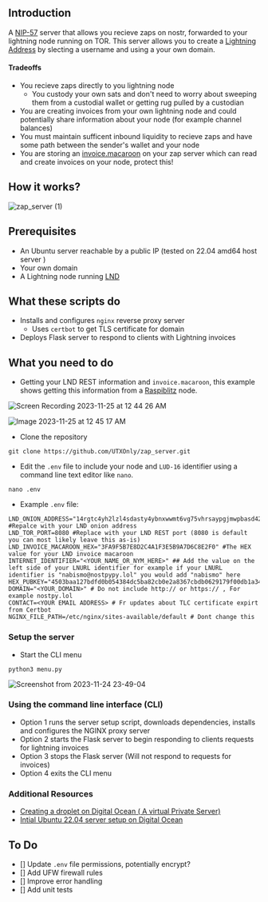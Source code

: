 ## Introduction
A [NIP-57](https://github.com/nostr-protocol/nips/blob/master/57.md) server that allows you recieve zaps on nostr, forwarded to your lightning node running on TOR. This server allows you to create a [Lightning Address](https://github.com/andrerfneves/lightning-address/blob/master/DIY.md) by slecting a username and using a your own domain.

#### Tradeoffs
* You recieve zaps directly to you lightning node
  * You custody your own sats and don't need to worry about sweeping them from a custodial wallet or getting rug pulled by a custodian
* You are creating invoices from your own lightning node and could potentially share information about your node (for example channel balances)
* You must maintain sufficent inbound liquidity to recieve zaps and have some path between the sender's wallet and your node
* You are storing an [invoice.macaroon](https://docs.lightning.engineering/lightning-network-tools/lnd/macaroons#:~:text=invoice.macaroon,write%3B%20onchain%3A%20read) on your zap server which can read and create invoices on your node, protect this!


## How it works?

![zap_server (1)](https://github.com/UTXOnly/zap_server/assets/49233513/2c36d404-97ce-47ae-b9ad-b63bd4de9246)



## Prerequisites 
* An Ubuntu server reachable by a public IP (tested on 22.04 amd64 host server )
* Your own domain
* A Lightning node running [LND](https://github.com/lightningnetwork/lnd/tree/master)

## What these scripts do
* Installs and configures `nginx` reverse proxy server
  * Uses `certbot` to get TLS certificate for domain
* Deploys Flask server to respond to clients with Lightning invoices

## What you need to do

* Getting your LND REST information and `invoice.macaroon`, this example shows getting this information from a [Raspiblitz](https://github.com/raspiblitz/raspiblitz) node.

![Screen Recording 2023-11-25 at 12 44 26 AM](https://github.com/UTXOnly/zap_server/assets/49233513/34f16443-74f6-46f5-ab35-999ec6b46697)

![Image 2023-11-25 at 12 45 17 AM](https://github.com/UTXOnly/zap_server/assets/49233513/e665c34c-a9a4-4756-8a31-f84ec8b6a152)


* Clone the repository
```
git clone https://github.com/UTXOnly/zap_server.git
```

* Edit the `.env` file to include your node and `LUD-16` identifier using a command line text editor like `nano`.
```
nano .env
```

* Example `.env` file:

```
LND_ONION_ADDRESS="14rgtc4yh2lzl4sdasty4ybnxwwmt6vg75vhrsaypgjmwpbasd423htde.onion" #Repalce with your LND onion address
LND_TOR_PORT=8080 #Replace with your LND REST port (8080 is default you can most likely leave this as-is)
LND_INVOICE_MACAROON_HEX="3FA9F5B7E8D2C4A1F3E5B9A7D6C8E2F0" #The HEX value for your LND invoice macaroon
INTERNET_IDENTIFIER="<YOUR_NAME_OR_NYM_HERE>" ## Add the value on the left side of your LNURL identifier for example if your LNURL identifier is "nabismo@nostpypy.lol" you would add "nabismo" here
HEX_PUBKEY="4503baa127bdfd0b054384dc5ba82cb0e2a8367cbdb0629179f00db1a34caacc"
DOMAIN="<YOUR_DOMAIN>" # Do not include http:// or https:// , For example nostpy.lol
CONTACT=<YOUR EMAIL ADDRESS> # Fr updates about TLC certificate expirt from Certbot
NGINX_FILE_PATH=/etc/nginx/sites-available/default # Dont change this 
```

### Setup the server

* Start the CLI menu
```
python3 menu.py
```
![Screenshot from 2023-11-24 23-49-04](https://github.com/UTXOnly/zap_server/assets/49233513/afdc66de-3213-403d-af41-c638bf4be265)

### Using the command line interface (CLI)

* Option 1 runs the server setup script, downloads dependencies, installs and configures the NGINX proxy server
* Option 2 starts the Flask server to begin responding to clients requests for lightning invoices
* Option 3 stops the Flask server (Will not respond to requests for invoices)
* Option 4 exits the CLI menu

### Additional Resources
* [Creating a droplet on Digital Ocean ( A virtual Private Server)](https://docs.digitalocean.com/developer-center/onboarding-working-with-digitalocean-droplets/)
* [Intial Ubuntu 22.04 server setup on Digital Ocean](https://www.digitalocean.com/community/tutorials/initial-server-setup-with-ubuntu-22-04)


## To Do
- [] Update `.env` file permissions, potentially encrypt?
- [] Add UFW firewall rules
- [] Improve error handling
- [] Add unit tests
